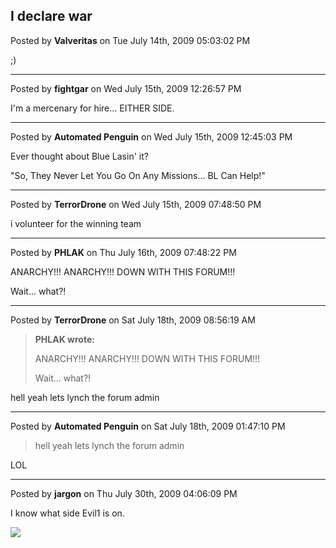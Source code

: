 ## I declare war
Posted by **Valveritas** on Tue July 14th, 2009 05:03:02 PM

;)

--------------------------------------------------------------------------------

Posted by **fightgar** on Wed July 15th, 2009 12:26:57 PM

I'm a mercenary for hire... EITHER SIDE.

--------------------------------------------------------------------------------

Posted by **Automated Penguin** on Wed July 15th, 2009 12:45:03 PM

Ever thought about Blue Lasin' it?

"So, They Never Let You Go On Any Missions... BL Can Help!"

--------------------------------------------------------------------------------

Posted by **TerrorDrone** on Wed July 15th, 2009 07:48:50 PM

i volunteer for the winning team

--------------------------------------------------------------------------------

Posted by **PHLAK** on Thu July 16th, 2009 07:48:22 PM

ANARCHY!!! ANARCHY!!!   DOWN WITH THIS FORUM!!!

Wait... what?!

--------------------------------------------------------------------------------

Posted by **TerrorDrone** on Sat July 18th, 2009 08:56:19 AM

> **PHLAK wrote:**
>
>ANARCHY!!! ANARCHY!!!   DOWN WITH THIS FORUM!!!
>
> Wait... what?!

hell yeah lets lynch the forum admin

--------------------------------------------------------------------------------

Posted by **Automated Penguin** on Sat July 18th, 2009 01:47:10 PM

> hell yeah lets lynch the forum admin

LOL

--------------------------------------------------------------------------------

Posted by **jargon** on Thu July 30th, 2009 04:06:09 PM

I know what side Evil1 is on.

![](http://img.moronail.net/img/4/6/1246.jpg)
